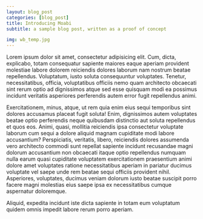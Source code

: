 ```yaml
---
layout: blog_post
categories: [blog_post]
title: Introducing Moabi
subtitle: a sample blog post, written as a proof of concept

img: wb_temp.jpg
---
```


Lorem ipsum dolor sit amet, consectetur adipisicing elit. Cum, dicta, explicabo, totam consequatur sapiente maiores eaque aperiam provident molestiae labore dolorem reiciendis dolores laborum nam nostrum beatae repellendus. Voluptatum, iusto soluta consequuntur voluptates. Tenetur, necessitatibus, officia, voluptatibus officiis nemo quam architecto obcaecati sint rerum optio ad dignissimos atque sed esse quisquam modi ea possimus incidunt veritatis asperiores perferendis autem error fugit repellendus animi.

Exercitationem, minus, atque, ut rem quia enim eius sequi temporibus sint dolores accusamus placeat fugit soluta! Enim, dignissimos autem voluptates beatae optio perferendis neque quibusdam distinctio aut soluta repellendus et quos eos. Animi, quasi, mollitia reiciendis ipsa consectetur voluptate laborum cum sequi a dolore aliquid magnam cupiditate modi labore accusantium? Perspiciatis, veritatis, libero, reiciendis dolores assumenda vero architecto commodi sunt repellat sapiente incidunt recusandae magni dolorum accusantium non obcaecati itaque optio repellendus numquam nulla earum quasi cupiditate voluptatem exercitationem praesentium animi dolore amet voluptates ratione necessitatibus aperiam in pariatur ducimus voluptate vel saepe unde rem beatae sequi officiis provident nihil. Asperiores, voluptates, ducimus veniam dolorum iusto beatae suscipit porro facere magni molestias eius saepe ipsa ex necessitatibus cumque aspernatur doloremque.

Aliquid, expedita incidunt iste dicta sapiente in totam eum voluptatum quidem omnis impedit labore rerum porro aperiam.
